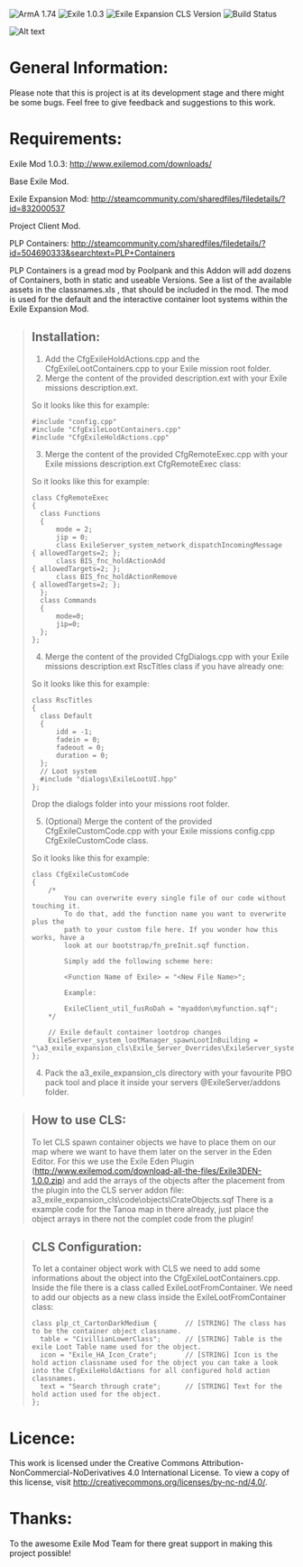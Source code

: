 ![ArmA 1.74](https://img.shields.io/badge/Arma-1.74-blue.svg) ![Exile 1.0.3](https://img.shields.io/badge/Exile-1.0.3-C72651.svg) ![Exile Expansion CLS Version](https://img.shields.io/badge/Exile%20Expansion-0.88%20Alpha-orange.svg) ![Build Status](https://img.shields.io/badge/build-passing-brightgreen.svg)

![Alt text](https://steamuserimages-a.akamaihd.net/ugc/854978269915336608/5CC826BCBFFAA92B1112AEAE79D521B1D2CA4B61/)

# General Information:
Please note that this is project is at its development stage and there might be some bugs.
Feel free to give feedback and suggestions to this work.


# Requirements:
Exile Mod 1.0.3: http://www.exilemod.com/downloads/

Base Exile Mod.

Exile Expansion Mod: http://steamcommunity.com/sharedfiles/filedetails/?id=832000537

Project Client Mod.

PLP Containers: http://steamcommunity.com/sharedfiles/filedetails/?id=504690333&searchtext=PLP+Containers

PLP Containers is a gread mod by Poolpank and this Addon will add dozens of Containers, both in static and useable Versions.
See a list of the available assets in the classnames.xls , that should be included in the mod.
The mod is used for the default and the interactive container loot systems within the Exile Expansion Mod.


> ## Installation:
> 
> 1.	Add the CfgExileHoldActions.cpp and the CfgExileLootContainers.cpp to your Exile mission root folder.
> 2.	Merge the content of the provided description.ext with your Exile missions description.ext.
>
> So it looks like this for example:
>
>	  #include "config.cpp"
>	  #include "CfgExileLootContainers.cpp"
>	  #include "CfgExileHoldActions.cpp"
>
>
> 3.	Merge the content of the provided CfgRemoteExec.cpp with your Exile missions description.ext CfgRemoteExec class: 
>
> So it looks like this for example:
>
>	  class CfgRemoteExec 
>	  {
>	  	class Functions 
>	  	{
>	  		mode = 2;
>        	jip = 0;
>			class ExileServer_system_network_dispatchIncomingMessage 	{ allowedTargets=2; };
>			class BIS_fnc_holdActionAdd									{ allowedTargets=2; };
>			class BIS_fnc_holdActionRemove								{ allowedTargets=2; };
>    	};
>	  	class Commands
>	  	{
>	  		mode=0;
>	  		jip=0;
>	  	};
>	  };
>
>
> 4.	Merge the content of the provided CfgDialogs.cpp with your Exile missions description.ext RscTitles class if you have already one: 
>
> So it looks like this for example:
>
>	  class RscTitles
>	  {
>	  	class Default 
>	  	{
>	  		idd = -1;
>			fadein = 0;
>			fadeout = 0;
>			duration = 0;
>	  	};
>		// Loot system
>		#include "dialogs\ExileLootUI.hpp"
>	  };
>
> Drop the dialogs folder into your missions root folder.
>
> 5.	(Optional) Merge the content of the provided CfgExileCustomCode.cpp with your Exile missions config.cpp CfgExileCustomCode class.
>
> So it looks like this for example:
>
>	  class CfgExileCustomCode 
>	  {
>		  /*
>			  You can overwrite every single file of our code without touching it.
>			  To do that, add the function name you want to overwrite plus the 
>			  path to your custom file here. If you wonder how this works, have a
>			  look at our bootstrap/fn_preInit.sqf function.
>
>			  Simply add the following scheme here:
>
>			  <Function Name of Exile> = "<New File Name>";
>
>			  Example:
>
>			  ExileClient_util_fusRoDah = "myaddon\myfunction.sqf";
>		  */
>		
>		  // Exile default container lootdrop changes
>		  ExileServer_system_lootManager_spawnLootInBuilding = "\a3_exile_expansion_cls\Exile_Server_Overrides\ExileServer_system_lootManager_spawnLootInBuilding.sqf";
>	  };
>
> 4.	Pack the a3_exile_expansion_cls directory with your favourite PBO pack tool and place it inside your servers @ExileServer/addons folder.
>


> ## How to use CLS:
> 
> To let CLS spawn container objects we have to place them on our map where we want to have them later on the server in the Eden Editor.
> For this we use the Exile Eden Plugin (http://www.exilemod.com/download-all-the-files/Exile3DEN-1.0.0.zip) and add the arrays of the objects after the placement from the plugin into the CLS server addon file:
> a3_exile_expansion_cls\code\objects\CrateObjects.sqf
> There is a example code for the Tanoa map in there already, just place the object arrays in there not the complet code from the plugin!
>


> ## CLS Configuration:
> 
> To let a container object work with CLS we need to add some informations about the object into the CfgExileLootContainers.cpp.
> Inside the file there is a class called ExileLootFromContainer.
> We need to add our objects as a new class inside the ExileLootFromContainer class:
>
>	  class plp_ct_CartonDarkMedium {    	// [STRING] The class has to be the container object classname.
>	  	table = "CivillianLowerClass";		// [STRING] Table is the exile Loot Table name used for the object.	
>		icon = "Exile_HA_Icon_Crate";		// [STRING] Icon is the hold action classname used for the object you can take a look into the CfgExileHoldActions for all configured hold action classnames.
>		text = "Search through crate";		// [STRING] Text for the hold action used for the object.
>	  };
>

# Licence:
This work is licensed under the Creative Commons Attribution-NonCommercial-NoDerivatives 4.0 International License.
To view a copy of this license, visit http://creativecommons.org/licenses/by-nc-nd/4.0/.

# Thanks:
To the awesome Exile Mod Team for there great support in making this project possible!